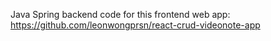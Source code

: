 Java Spring backend code for this frontend web app: https://github.com/leonwongprsn/react-crud-videonote-app

